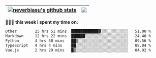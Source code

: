 | <a href="https://github.com/neverbiasu"><img align="center" src="https://github-readme-stats.vercel.app/api?username=neverbiasu&theme=dracula&show_icons=true&hide_border=true&count_private=true" alt="neverbiasu's github stats" /></a> | <a href="https://github.com/neverbiasu"><img align="center" src="https://github-readme-stats.vercel.app/api/top-langs/?username=neverbiasu&theme=dracula&show_icons=true&hide_border=true&layout=compact" /></a> |
| ------------- | ------------- |

👨🏾‍💻 **this week i spent my time on:**
<!--START_SECTION:waka-->

```txt
Other        25 hrs 51 mins  ████████████▓░░░░░░░░░░░░   51.00 %
Markdown     12 hrs 22 mins  ██████░░░░░░░░░░░░░░░░░░░   24.40 %
Python       4 hrs 50 mins   ██▒░░░░░░░░░░░░░░░░░░░░░░   09.56 %
TypeScript   4 hrs 4 mins    ██░░░░░░░░░░░░░░░░░░░░░░░   08.04 %
Vue.js       2 hrs 29 mins   █▒░░░░░░░░░░░░░░░░░░░░░░░   04.92 %
```

<!--END_SECTION:waka-->
